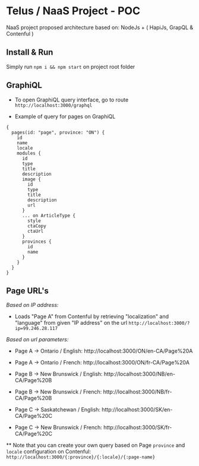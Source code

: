 # Telus / NaaS Project - POC
NaaS project proposed architecture based on: NodeJs + ( HapiJs, GrapQL & Contenful )

## Install & Run
Simply run ```npm i && npm start``` on project root folder

## GraphiQL
* To open GraphiQL query interface, go to route `http://localhost:3000/graphql`

* Example of query for pages on GraphiQL
```
{
  pages(id: "page", province: "ON") {
    id
    name
    locale
    modules {
      id
      type
      title
      description
      image {
        id
        type
        title
        description
        url
      }
      ... on ArticleType {
        style
        ctaCopy
        ctaUrl
      }
      provinces {
        id
        name
      }
    }
  }
}
```

## Page URL's

*Based on IP address:*
- Loads "Page A" from Contenful by retrieving "localization" and "language" from given "IP address" on the url
`http://localhost:3000/?ip=99.246.28.117`

*Based on url parameters:*

- Page A -> Ontario / English:
http://localhost:3000/ON/en-CA/Page%20A

- Page A -> Ontario / French:
http://localhost:3000/ON/fr-CA/Page%20A

- Page B -> New Brunswick / English:
http://localhost:3000/NB/en-CA/Page%20B

- Page B -> New Brunswick / French:
http://localhost:3000/NB/fr-CA/Page%20B

- Page C -> Saskatchewan / English:
http://localhost:3000/SK/en-CA/Page%20C

- Page C -> New Brunswick / French:
http://localhost:3000/SK/fr-CA/Page%20C

** Note that you can create your own query based on Page `province` and `locale` configuration on Contenful: `http://localhost:3000/{:province}/{:locale}/{:page-name}`
